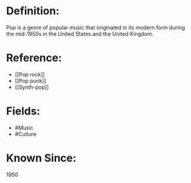 

# Definition:
Pop is a genre of popular music that originated in its modern form during the mid-1950s in the United States and the United Kingdom.

# Reference:
- [[Pop rock]]
- [[Pop punk]]
- [[Synth-pop]]

# Fields: 
- #Music
- #Culture

# Known Since:
1950

